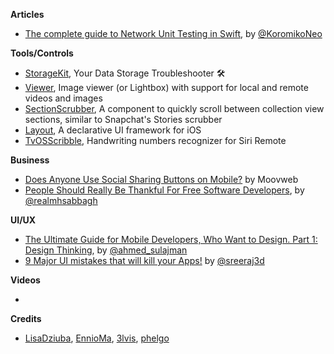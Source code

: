 
**Articles**

* [The complete guide to Network Unit Testing in Swift](https://medium.com/flawless-app-stories/the-complete-guide-to-network-unit-testing-in-swift-db8b3ee2c327), by [@KoromikoNeo](https://twitter.com/KoromikoNeo)

**Tools/Controls**

* [StorageKit](https://github.com/StorageKit/StorageKit), Your Data Storage Troubleshooter 🛠 
* [Viewer](https://github.com/bakkenbaeck/Viewer), Image viewer (or Lightbox) with support for local and remote videos and images
* [SectionScrubber](https://github.com/bakkenbaeck/SectionScrubber), A component to quickly scroll between collection view sections, similar to Snapchat's Stories scrubber
* [Layout](https://github.com/schibsted/layout), A declarative UI framework for iOS
* [TvOSScribble](https://github.com/dcordero/TvOSScribble), Handwriting numbers recognizer for Siri Remote 

**Business**

* [Does Anyone Use Social Sharing Buttons on Mobile?](https://www.moovweb.com/anyone-use-social-sharing-buttons-mobile/) by Moovweb
* [People Should Really Be Thankful For Free Software Developers](https://fosspost.org/opinions/people-be-thankful-for-free-software-developers), by [@realmhsabbagh](https://twitter.com/realmhsabbagh)

**UI/UX**

* [The Ultimate Guide for Mobile Developers, Who Want to Design. Part 1: Design Thinking](https://medium.com/flawless-app-stories/https-medium-com-flawless-app-stories-the-ultimate-guide-for-mobile-developers-who-want-to-design-part1-a2d47c04fd49), by [@ahmed_sulajman](https://twitter.com/ahmed_sulajman)
* [9 Major UI mistakes that will kill your Apps!](https://blog.prototypr.io/9-major-ui-mistakes-that-will-kill-your-apps-42b152b8c50e) by [@sreeraj3d](https://twitter.com/sreeraj3d)

**Videos**

*

**Credits**

* [LisaDziuba](https://github.com/lisadziuba), [EnnioMa](https://github.com/ennioma), [3lvis](https://github.com/3lvis), [phelgo](https://github.com/phelgo)
